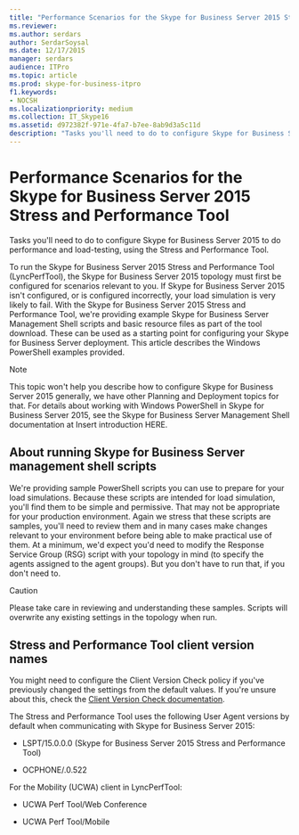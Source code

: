 ```yaml
---
title: "Performance Scenarios for the Skype for Business Server 2015 Stress and Performance Tool"
ms.reviewer: 
ms.author: serdars
author: SerdarSoysal
ms.date: 12/17/2015
manager: serdars
audience: ITPro
ms.topic: article
ms.prod: skype-for-business-itpro
f1.keywords:
- NOCSH
ms.localizationpriority: medium
ms.collection: IT_Skype16
ms.assetid: d972382f-971e-4fa7-b7ee-8ab9d3a5c11d
description: "Tasks you'll need to do to configure Skype for Business Server 2015 to do performance and load-testing, using the Stress and Performance Tool."
---
```


# Performance Scenarios for the Skype for Business Server 2015 Stress and Performance Tool
 
Tasks you'll need to do to configure Skype for Business Server 2015 to do performance and load-testing, using the Stress and Performance Tool.
  
To run the Skype for Business Server 2015 Stress and Performance Tool (LyncPerfTool), the Skype for Business Server 2015 topology must first be configured for scenarios relevant to you. If Skype for Business Server 2015 isn't configured, or is configured incorrectly, your load simulation is very likely to fail. With the Skype for Business Server 2015 Stress and Performance Tool, we're providing example Skype for Business Server Management Shell scripts and basic resource files as part of the tool download. These can be used as a starting point for configuring your Skype for Business Server deployment. This article describes the Windows PowerShell examples provided.
  
> [!NOTE]
> This topic won't help you describe how to configure Skype for Business Server 2015 generally, we have other Planning and Deployment topics for that. For details about working with Windows PowerShell in Skype for Business Server 2015, see the Skype for Business Server Management Shell documentation at Insert introduction HERE. 
  
## About running Skype for Business Server management shell scripts

We're providing sample PowerShell scripts you can use to prepare for your load simulations. Because these scripts are intended for load simulation, you'll find them to be simple and permissive. That may not be appropriate for your production environment. Again we stress that these scripts are samples, you'll need to review them and in many cases make changes relevant to your environment before being able to make practical use of them. At a minimum, we'd expect you'd need to modify the Response Service Group (RSG) script with your topology in mind (to specify the agents assigned to the agent groups). But you don't have to run that, if you don't need to.
  
> [!CAUTION]
> Please take care in reviewing and understanding these samples. Scripts will overwrite any existing settings in the topology when run. 
  
## Stress and Performance Tool client version names

You might need to configure the Client Version Check policy if you've previously changed the settings from the default values. If you're unsure about this, check the [Client Version Check documentation](/previous-versions/office/lync-server-2013/lync-server-2013-view-client-version-policy-rules).
  
The Stress and Performance Tool uses the following User Agent versions by default when communicating with Skype for Business Server 2015:
  
- LSPT/15.0.0.0 (Skype for Business Server 2015 Stress and Performance Tool)
    
- OCPHONE/.0.522
    
For the Mobility (UCWA) client in LyncPerfTool:
  
- UCWA Perf Tool/Web Conference
    
- UCWA Perf Tool/Mobile

